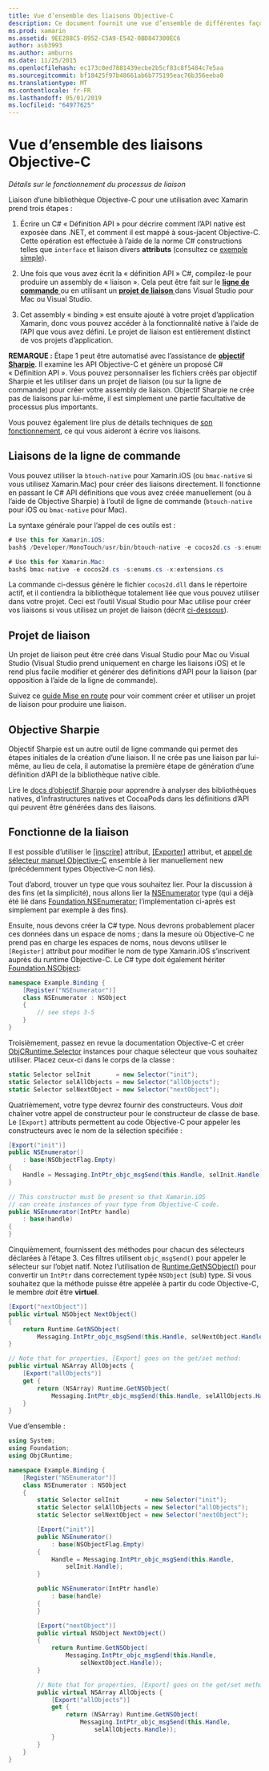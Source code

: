 ```yaml
---
title: Vue d’ensemble des liaisons Objective-C
description: Ce document fournit une vue d’ensemble de différentes façons de créer C# liaisons pour le code Objective-C, notamment les liaisons de ligne de commande, les projets de liaison et les Sharpie d’objectif. Il aborde également le fonctionne de la liaison.
ms.prod: xamarin
ms.assetid: 9EE288C5-8952-C5A9-E542-0BD847300EC6
author: asb3993
ms.author: amburns
ms.date: 11/25/2015
ms.openlocfilehash: ec173c0ed7881439ecbe2b5cf83c8f5484c7e5aa
ms.sourcegitcommit: bf18425f97b48661ab6b775195eac76b356eeba0
ms.translationtype: MT
ms.contentlocale: fr-FR
ms.lasthandoff: 05/01/2019
ms.locfileid: "64977625"
---
```

# <a name="overview-of-objective-c-bindings"></a>Vue d’ensemble des liaisons Objective-C

_Détails sur le fonctionnement du processus de liaison_

Liaison d’une bibliothèque Objective-C pour une utilisation avec Xamarin prend trois étapes :

1. Écrire un C# « Définition API » pour décrire comment l’API native est exposée dans .NET, et comment il est mappé à sous-jacent Objective-C. Cette opération est effectuée à l’aide de la norme C# constructions telles que `interface` et liaison divers **attributs** (consultez ce [exemple simple](~/cross-platform/macios/binding/objective-c-libraries.md#Binding_an_API)).

2. Une fois que vous avez écrit la « définition API » C#, compilez-le pour produire un assembly de « liaison ». Cela peut être fait sur le [ **ligne de commande** ](#commandline) ou en utilisant un [ **projet de liaison** ](#bindingproject) dans Visual Studio pour Mac ou Visual Studio.

3. Cet assembly « binding » est ensuite ajouté à votre projet d’application Xamarin, donc vous pouvez accéder à la fonctionnalité native à l’aide de l’API que vous avez défini.
  Le projet de liaison est entièrement distinct de vos projets d’application.

**REMARQUE :** Étape 1 peut être automatisé avec l’assistance de [ **objectif Sharpie**](#objectivesharpie). Il examine les API Objective-C et génère un proposé C# « Définition API ». Vous pouvez personnaliser les fichiers créés par objectif Sharpie et les utiliser dans un projet de liaison (ou sur la ligne de commande) pour créer votre assembly de liaison. Objectif Sharpie ne crée pas de liaisons par lui-même, il est simplement une partie facultative de processus plus importants.

Vous pouvez également lire plus de détails techniques de [son fonctionnement](#howitworks), ce qui vous aideront à écrire vos liaisons.

<a name="Command_Line_Bindings" /><a name="commandline" />

## <a name="command-line-bindings"></a>Liaisons de la ligne de commande

Vous pouvez utiliser la `btouch-native` pour Xamarin.iOS (ou `bmac-native` si vous utilisez Xamarin.Mac) pour créer des liaisons directement. Il fonctionne en passant le C# API définitions que vous avez créée manuellement (ou à l’aide de Objective Sharpie) à l’outil de ligne de commande (`btouch-native` pour iOS ou `bmac-native` pour Mac).


La syntaxe générale pour l’appel de ces outils est :

```csharp
# Use this for Xamarin.iOS:
bash$ /Developer/MonoTouch/usr/bin/btouch-native -e cocos2d.cs -s:enums.cs -x:extensions.cs
```

```csharp
# Use this for Xamarin.Mac:
bash$ bmac-native -e cocos2d.cs -s:enums.cs -x:extensions.cs
```

La commande ci-dessus génère le fichier `cocos2d.dll` dans le répertoire actif, et il contiendra la bibliothèque totalement liée que vous pouvez utiliser dans votre projet. Ceci est l’outil Visual Studio pour Mac utilise pour créer vos liaisons si vous utilisez un projet de liaison (décrit [ci-dessous](#bindingproject)).


<a name="bindingproject" />

## <a name="binding-project"></a>Projet de liaison

Un projet de liaison peut être créé dans Visual Studio pour Mac ou Visual Studio (Visual Studio prend uniquement en charge les liaisons iOS) et le rend plus facile modifier et générer des définitions d’API pour la liaison (par opposition à l’aide de la ligne de commande).

Suivez ce [guide Mise en route](~/cross-platform/macios/binding/objective-c-libraries.md#Getting_Started) pour voir comment créer et utiliser un projet de liaison pour produire une liaison.

<a name="objectivesharpie" />

## <a name="objective-sharpie"></a>Objective Sharpie

Objectif Sharpie est un autre outil de ligne commande qui permet des étapes initiales de la création d’une liaison. Il ne crée pas une liaison par lui-même, au lieu de cela, il automatise la première étape de génération d’une définition d’API de la bibliothèque native cible.

Lire le [docs d’objectif Sharpie](~/cross-platform/macios/binding/objective-sharpie/index.md) pour apprendre à analyser des bibliothèques natives, d’infrastructures natives et CocoaPods dans les définitions d’API qui peuvent être générées dans des liaisons.

<a name="howitworks" />

## <a name="how-binding-works"></a>Fonctionne de la liaison

Il est possible d’utiliser le [[inscrire]](xref:Foundation.RegisterAttribute) attribut, [[Exporter]](xref:Foundation.ExportAttribute) attribut, et [appel de sélecteur manuel Objective-C](~/ios/internals/objective-c-selectors.md) ensemble à lier manuellement new (précédemment types Objective-C non liés).

Tout d’abord, trouver un type que vous souhaitez lier. Pour la discussion à des fins (et la simplicité), nous allons lier la [NSEnumerator](https://developer.apple.com/iphone/library/documentation/Cocoa/Reference/Foundation/Classes/NSEnumerator_Class/Reference/Reference.html) type (qui a déjà été lié dans [Foundation.NSEnumerator](xref:Foundation.NSEnumerator); l’implémentation ci-après est simplement par exemple à des fins).

Ensuite, nous devons créer la C# type. Nous devrons probablement placer ces données dans un espace de noms ; dans la mesure où Objective-C ne prend pas en charge les espaces de noms, nous devons utiliser le `[Register]` attribut pour modifier le nom de type Xamarin.iOS s’inscrivent auprès du runtime Objective-C. Le C# type doit également hériter [Foundation.NSObject](xref:Foundation.NSObject):

```csharp
namespace Example.Binding {
    [Register("NSEnumerator")]
    class NSEnumerator : NSObject
    {
        // see steps 3-5
    }
}
```

Troisièmement, passez en revue la documentation Objective-C et créer [ObjCRuntime.Selector](xref:ObjCRuntime.Selector) instances pour chaque sélecteur que vous souhaitez utiliser. Placez ceux-ci dans le corps de la classe :

```csharp
static Selector selInit       = new Selector("init");
static Selector selAllObjects = new Selector("allObjects");
static Selector selNextObject = new Selector("nextObject");
```

Quatrièmement, votre type devrez fournir des constructeurs. Vous *doit* chaîner votre appel de constructeur pour le constructeur de classe de base. Le `[Export]` attributs permettent au code Objective-C pour appeler les constructeurs avec le nom de la sélection spécifiée :

```csharp
[Export("init")]
public NSEnumerator()
    : base(NSObjectFlag.Empty)
{
    Handle = Messaging.IntPtr_objc_msgSend(this.Handle, selInit.Handle);
}
```

```csharp
// This constructor must be present so that Xamarin.iOS
// can create instances of your type from Objective-C code.
public NSEnumerator(IntPtr handle)
    : base(handle)
{
}
```

Cinquièmement, fournissent des méthodes pour chacun des sélecteurs déclarées à l’étape 3. Ces filtres utilisent `objc_msgSend()` pour appeler le sélecteur sur l’objet natif. Notez l’utilisation de [Runtime.GetNSObject()](xref:ObjCRuntime.Runtime.GetNSObject*) pour convertir un `IntPtr` dans correctement typée `NSObject` (sub) type. Si vous souhaitez que la méthode puisse être appelée à partir du code Objective-C, le membre *doit* être **virtuel**.

```csharp
[Export("nextObject")]
public virtual NSObject NextObject()
{
    return Runtime.GetNSObject(
        Messaging.IntPtr_objc_msgSend(this.Handle, selNextObject.Handle));
}
```

```csharp
// Note that for properties, [Export] goes on the get/set method:
public virtual NSArray AllObjects {
    [Export("allObjects")]
    get {
        return (NSArray) Runtime.GetNSObject(
            Messaging.IntPtr_objc_msgSend(this.Handle, selAllObjects.Handle));
    }
}
```

Vue d’ensemble :

```csharp
using System;
using Foundation;
using ObjCRuntime;

namespace Example.Binding {
    [Register("NSEnumerator")]
    class NSEnumerator : NSObject
    {
        static Selector selInit       = new Selector("init");
        static Selector selAllObjects = new Selector("allObjects");
        static Selector selNextObject = new Selector("nextObject");

        [Export("init")]
        public NSEnumerator()
            : base(NSObjectFlag.Empty)
        {
            Handle = Messaging.IntPtr_objc_msgSend(this.Handle,
                selInit.Handle);
        }

        public NSEnumerator(IntPtr handle)
            : base(handle)
        {
        }

        [Export("nextObject")]
        public virtual NSObject NextObject()
        {
            return Runtime.GetNSObject(
                Messaging.IntPtr_objc_msgSend(this.Handle,
                    selNextObject.Handle));
        }

        // Note that for properties, [Export] goes on the get/set method:
        public virtual NSArray AllObjects {
            [Export("allObjects")]
            get {
                return (NSArray) Runtime.GetNSObject(
                    Messaging.IntPtr_objc_msgSend(this.Handle,
                        selAllObjects.Handle));
            }
        }
    }
}
```
